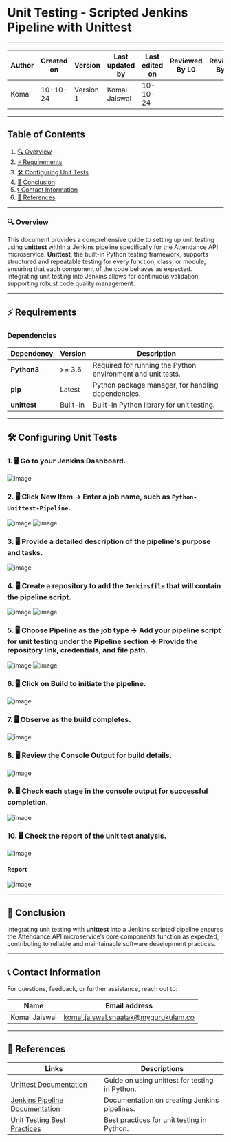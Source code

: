 # Unit Testing - Scripted Jenkins Pipeline with Unittest

---

| Author      | Created on | Version   | Last updated by | Last edited on | Reviewed By L0 | Reviewed By L1 | Reviewed By L2 |
|-------------|------------|-----------|-----------------|----------------|----------------|----------------|----------------| 
| Komal       | 10-10-24   | Version 1 | Komal Jaiswal   | 10-10-24       |                |                |                |

---

## Table of Contents
1. [🔍 Overview](#-overview)
2. [⚡ Requirements](#-requirements)
3. [🛠️ Configuring Unit Tests](#-configuring-unit-tests)
4. [📌 Conclusion](#-conclusion)
5. [📞 Contact Information](#-contact-information)
6. [📖 References](#-references)

---

### 🔍 Overview
This document provides a comprehensive guide to setting up unit testing using **unittest** within a Jenkins pipeline specifically for the Attendance API microservice. **Unittest**, the built-in Python testing framework, supports structured and repeatable testing for every function, class, or module, ensuring that each component of the code behaves as expected. Integrating unit testing into Jenkins allows for continuous validation, supporting robust code quality management.

---

## ⚡ Requirements

### Dependencies

| Dependency      | Version   | Description                                                       |
|-----------------|-----------|-------------------------------------------------------------------|
| **Python3**     | >= 3.6    | Required for running the Python environment and unit tests.      |
| **pip**         | Latest    | Python package manager, for handling dependencies.               |
| **unittest**    | Built-in  | Built-in Python library for unit testing.                        |

---

## 🛠️ Configuring Unit Tests

### 1. 🖥️ Go to your Jenkins Dashboard.
![image](https://github.com/user-attachments/assets/c45dfc53-c999-443e-9ced-a7005897ceb7)

### 2. 🖥️ Click **New Item** → Enter a job name, such as `Python-Unittest-Pipeline`.
![image](https://github.com/user-attachments/assets/8e37a852-ab27-408a-99fc-3782c0171273)
![image](https://github.com/user-attachments/assets/6e464981-75ea-4a8f-acc9-e822ba1fb192)

### 3. 🖥️ Provide a detailed description of the pipeline's purpose and tasks.
![image](https://github.com/user-attachments/assets/ed83a840-a0e3-4d1f-bd85-45b693854e12)

### 4. 🖥️ Create a repository to add the `Jenkinsfile` that will contain the pipeline script.
![image](https://github.com/user-attachments/assets/2f76c7dc-dac1-49d1-9370-22444094e988)
![image](https://github.com/user-attachments/assets/6de360dd-a3f6-4ce6-a83c-e4e7cec22e03)

### 5. 🖥️ Choose Pipeline as the job type → Add your pipeline script for unit testing under the Pipeline section → Provide the repository link, credentials, and file path.

![image](https://github.com/user-attachments/assets/f186bc32-017a-491d-a34e-c5a8d662f9c2)
![image](https://github.com/user-attachments/assets/664292c5-d3cd-4aaa-a30a-a453fb35b7df)


### 6. 🖥️ Click on **Build** to initiate the pipeline.
![image](https://github.com/user-attachments/assets/f436d184-85fb-4686-be77-5c3e4e98ee05)


### 7. 🖥️ Observe as the build completes.
![image](https://github.com/user-attachments/assets/7d4ce80d-f664-4c8c-8fd2-72755637d5e2)

### 8. 🖥️ Review the **Console Output** for build details.
![image](https://github.com/user-attachments/assets/14d5e015-a3b6-40bb-b259-c02038f3060b)

### 9. 🖥️ Check each stage in the console output for successful completion.
![image](https://github.com/user-attachments/assets/c5eff9f2-9977-48b0-8438-b6598dfcaaf6)

### 10. 🖥️ Check the report of the unit test analysis.
![image](https://github.com/user-attachments/assets/e968047b-5580-4a55-b540-1e8231a67192)



#### Report
![image](https://github.com/user-attachments/assets/91782ce4-3f8a-4c8c-95f3-863870f61b23)

---

## 📌 Conclusion
Integrating unit testing with **unittest** into a Jenkins scripted pipeline ensures the Attendance API microservice’s core components function as expected, contributing to reliable and maintainable software development practices.

---

## 📞 Contact Information
For questions, feedback, or further assistance, reach out to:

| Name          | Email address                        |
|---------------|-------------------------------------|
| Komal Jaiswal | komal.jaiswal.snaatak@mygurukulam.co |

---

## 📖 References
| Links                                                                               | Descriptions                                          |
|-------------------------------------------------------------------------------------|-------------------------------------------------------|
| [Unittest Documentation](https://docs.python.org/3/library/unittest.html)          | Guide on using unittest for testing in Python.       |
| [Jenkins Pipeline Documentation](https://www.jenkins.io/doc/book/pipeline/)       | Documentation on creating Jenkins pipelines.         |
| [Unit Testing Best Practices](https://docs.python-guide.org/writing/tests/)       | Best practices for unit testing in Python.           |
